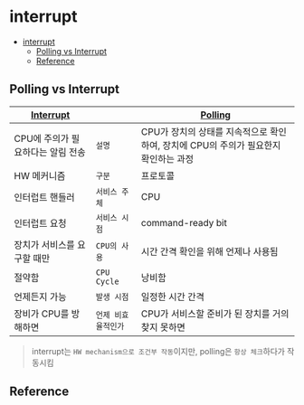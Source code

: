 # interrupt

- [interrupt](#interrupt)
  - [Polling vs Interrupt](#polling-vs-interrupt)
  - [Reference](#reference)

## Polling vs Interrupt
|[Interrupt](#interrupt)||[Polling](polling.md)|
|---|---|---|
|CPU에 주의가 필요하다는 알림 전송|`설명`|CPU가 장치의 상태를 지속적으로 확인하여, 장치에 CPU의 주의가 필요한지 확인하는 과정|
|HW 메커니즘|`구분`|프로토콜|
|인터럽트 핸들러|`서비스 주체`|CPU|
|인터럽트 요청|`서비스 시점`|command-ready bit|
|장치가 서비스를 요구할 때만|`CPU의 사용`|시간 간격 확인을 위해 언제나 사용됨|
|절약함|`CPU Cycle`|낭비함|
|언제든지 가능|`발생 시점`|일정한 시간 간격|
|장비가 CPU를 방해하면|`언제 비효율적인가`|CPU가 서비스할 준비가 된 장치를 거의 찾지 못하면|

> interrupt는 `HW mechanism으로 조건부 작동`이지만, polling은 `항상 체크`하다가 작동시킴

## Reference
